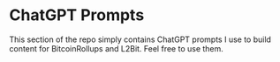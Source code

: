 # ChatGPT Prompts

This section of the repo simply contains ChatGPT prompts I use to build content for BitcoinRollups and L2Bit. Feel free to use them.
